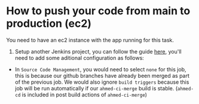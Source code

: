 # How to push your code from main to production (ec2)

You need to have an ec2 instance with the app running for this task.

1. Setup another Jenkins project, you can follow the guide [here](./README.md), you'll need to add some aditional configuration as follows:

- In `Source Code Management`, you would need to select `none` for this job, this is because our github branches have already been merged as part of the previous job. We would also ignore `build triggers` because this job will be run automatically if our `ahmed-ci-merge` build is stable. (`ahmed-cd` is included in post build actions of `ahmed-ci-merge`)
